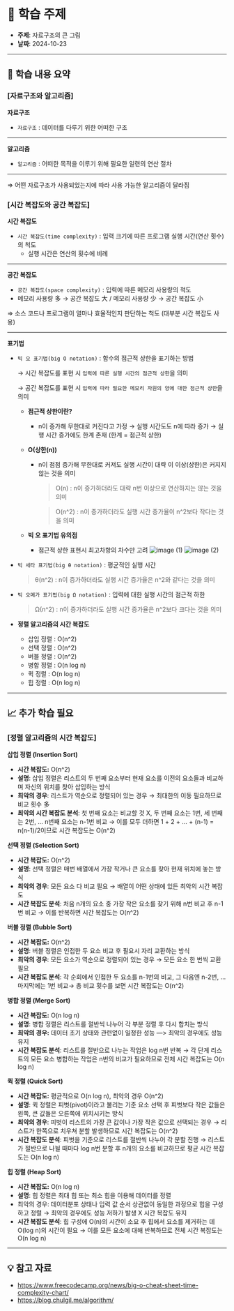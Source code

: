 # 📖 학습 주제

- **주제**: 자료구조의 큰 그림
- **날짜**: 2024-10-23

---

## 📌 학습 내용 요약

### [자료구조와 알고리즘]

**자료구조**

- `자료구조` : 데이터를 다루기 위한 어떠한 구조

---

**알고리즘**

- `알고리즘` : 어떠한 목적을 이루기 위해 필요한 일련의 연산 절차

---

⇒ 어떤 자료구조가 사용되었는지에 따라 사용 가능한 알고리즘이 달라짐

### [시간 복잡도와 공간 복잡도]

**시간 복잡도**

- `시간 복잡도(time complexity)` : 입력 크기에 따른 프로그램 실행 시간(연산 횟수)의 척도
  - 실행 시간은 연산의 횟수에 비례

---

**공간 복잡도**

- `공간 복잡도(space complexity)` : 입력에 따른 메모리 사용량의 척도
- 메모리 사용량 多 → 공간 복잡도 大 / 메모리 사용량 少 → 공간 복잡도 小

⇒ 소스 코드나 프로그램이 얼마나 효율적인지 판단하는 척도 (대부분 시간 복잡도 사용)

---

**표기법**

- `빅 오 표기법(big O notation)` : 함수의 점근적 상한을 표기하는 방법

  → 시간 복잡도를 표현 시 `입력에 따른 실행 시간의 점근적 상한`을 의미

  → 공간 복잡도를 표현 시 `입력에 따라 필요한 메모리 자원의 양에 대한 점근적 상한`을 의미

  - **점근적 상한이란?**
    - n이 증가해 무한대로 커진다고 가정 → 실행 시간도도 n에 따라 증가 → 실행 시간 증가에도 한계 존재 (한계 = 점근적 상한)
  - **O(상한(n))**
    - n이 점점 증가해 무한대로 커져도 실행 시간이 대략 이 이상(상한)은 커지지 않는 것을 의미

      > O(n) : n이 증가하더라도 대략 n번 이상으로 연산하지는 않는 것을 의미
      >

      > O(n^2) : n이 증가하더라도 실행 시간 증가율이 n^2보다 작다는 것을 의미
  
  - **빅 오 표기법 유의점**
    - 점근적 상한 표현시 최고차항의 차수만 고려
    ![image (1)](https://github.com/user-attachments/assets/9a91ff09-3bf0-4444-a730-60e1cf8a6040)
    ![image (2)](https://github.com/user-attachments/assets/62eaac5d-ef69-4a38-b716-b5fe27ba3e47)

- `빅 세타 표기법(big θ notation)` : 평균적인 실행 시간

  > θ(n^2) : n이 증가하더라도 실행 시간 증가율은 n^2와 같다는 것을 의미
- `빅 오메가 표기법(big Ω notation)` : 입력에 대한 실행 시간의 점근적 하한
  > Ω(n^2) : n이 증가하더라도 실행 시간 증가율은 n^2보다 크다는 것을 의미

- **정렬 알고리즘의 시간 복잡도**
  - 삽입 정렬 : O(n^2)
  - 선택 정렬 : O(n^2)
  - 버블 정렬 : O(n^2)
  - 병합 정렬 : O(n log n)
  - 퀵 정렬 : O(n log n)
  - 힙 정렬 : O(n log n)


---

## 📈 추가 학습 필요

### **[정렬 알고리즘의 시간 복잡도]**

**삽입 정렬 (Insertion Sort)**

- **시간 복잡도:** O(n^2)
- **설명**: 삽입 정렬은 리스트의 두 번째 요소부터 현재 요소를 이전의 요소들과 비교하며 자신의 위치를 찾아 삽입하는 방식
- **최악의 경우**: 리스트가 역순으로 정렬되어 있는 경우 → 최대한의 이동 필요하므로 비교 횟수 多
- **최악의 시간 복잡도 분석**: 첫 번째 요소는 비교할 것 X, 두 번째 요소는 1번, 세 번째는 2번, ... n번째 요소는 n-1번 비교 → 이를 모두 더하면 1 + 2 + ... + (n-1) = n(n-1)/2이므로 시간 복잡도는 O(n^2)

**선택 정렬 (Selection Sort)**

- **시간 복잡도:** O(n^2)
- **설명**: 선택 정렬은 매번 배열에서 가장 작거나 큰 요소를 찾아 현재 위치에 놓는 방식
- **최악의 경우**: 모든 요소 다 비교 필요 → 배열이 어떤 상태에 있든 최악의 시간 복잡도
- **시간 복잡도 분석**: 처음 n개의 요소 중 가장 작은 요소를 찾기 위해 n번 비교 후 n-1번 비교 → 이를 반복하면 시간 복잡도는 O(n^2)

**버블 정렬 (Bubble Sort)**

- **시간 복잡도:** O(n^2)
- **설명**: 버블 정렬은 인접한 두 요소 비교 후 필요시 자리 교환하는 방식
- **최악의 경우**: 모든 요소가 역순으로 정렬되어 있는 경우 → 모든 요소 한 번씩 교환 필요
- **시간 복잡도 분석**: 각 순회에서 인접한 두 요소를 n-1번의 비교, 그 다음엔 n-2번, ... 마지막에는 1번 비교→  총 비교 횟수를 보면 시간 복잡도는 O(n^2)

**병합 정렬 (Merge Sort)**

- **시간 복잡도:** O(n log n)
- **설명**: 병합 정렬은 리스트를 절반씩 나누어 각 부분 정렬 후 다시 합치는 방식
- **최악의 경우:** 데이터 초기 상태와 관련없이 일정한 성능 —> 최악의 경우에도 성능 유지
- **시간 복잡도 분석**: 리스트를 절반으로 나누는 작업은 log n번 반복 → 각 단계 리스트의 모든 요소 병합하는 작업은 n번의 비교가 필요하므로 전체 시간 복잡도는 O(n log n)

**퀵 정렬 (Quick Sort)**

- **시간 복잡도:** 평균적으로 O(n log n), 최악의 경우 O(n^2)
- **설명**: 퀵 정렬은 피벗(pivot)이라고 불리는 기준 요소 선택 후 피벗보다 작은 값들은 왼쪽, 큰 값들은 오른쪽에 위치시키는 방식
- **최악의 경우**: 피벗이 리스트의 가장 큰 값이나 가장 작은 값으로 선택되는 경우 → 리스트가 한쪽으로 치우쳐 분할 발생하므로 시간 복잡도는 O(n^2)
- **시간 복잡도 분석**: 피벗을 기준으로 리스트를 절반씩 나누어 각 분할 진행 → 리스트가 절반으로 나뉠 때마다 log n번 분할 후 n개의 요소를 비교하므로 평균 시간 복잡도는 O(n log n)

**힙 정렬 (Heap Sort)**

- **시간 복잡도:** O(n log n)
- **설명**: 힙 정렬은 최대 힙 또는 최소 힙을 이용해 데이터를 정렬
- 최악의 경우: 데이터분포 상태나 입력 값 순서 상관없이 동일한 과정으로 힙을 구성하고 정렬 → 최악의 경우에도 성능 저하가 발생 X 시간 복잡도 유지
- **시간 복잡도 분석**: 힙 구성에 O(n)의 시간이 소요 후 힙에서 요소를 제거하는 데 O(log n)의 시간이 필요 → 이를 모든 요소에 대해 반복하므로 전체 시간 복잡도는 O(n log n)

---

## 💡 참고 자료

- https://www.freecodecamp.org/news/big-o-cheat-sheet-time-complexity-chart/
- https://blog.chulgil.me/algorithm/